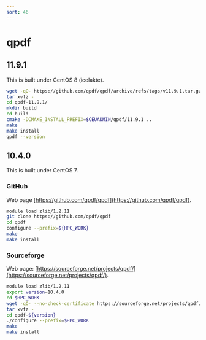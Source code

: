 ```yaml
---
sort: 46
---
```


# qpdf

## 11.9.1

This is built under CentOS 8 (icelakte).

```bash
wget -qO- https://github.com/qpdf/qpdf/archive/refs/tags/v11.9.1.tar.gz | \
tar xvfz -
cd qpdf-11.9.1/
mkdir build
cd build
cmake -DCMAKE_INSTALL_PREFIX=$CEUADMIN/qpdf/11.9.1 ..
make
make install
qpdf --version
```

## 10.4.0

This is built under CentOS 7.

### GitHub

Web page [https://github.com/qpdf/qpdf](https://github.com/qpdf/qpdf).

```bash
module load zlib/1.2.11
git clone https://github.com/qpdf/qpdf
cd qpdf
configure --prefix=${HPC_WORK}
make
make install
```

### Sourceforge

Web page: [https://sourceforge.net/projects/qpdf/](https://sourceforge.net/projects/qpdf/).

```bash
module load zlib/1.2.11
export version=10.4.0
cd $HPC_WORK
wget -qO- --no-check-certificate https://sourceforge.net/projects/qpdf/files/qpdf/${version}/qpdf-${version}.tar.gz | \
tar xvfz -
cd qpdf-${version}
./configure --prefix=$HPC_WORK
make
make install
```
